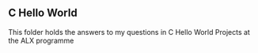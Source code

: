 ## C Hello World

This folder holds the answers to my questions in C Hello World Projects at the ALX programme
